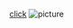 [click](https://github.com/Ekdeepgill22)
![picture](https://imgd.aeplcdn.com/0x0/cw/ec/23766/Ford-Mustang-Exterior-126883.jpg?wm=0)
